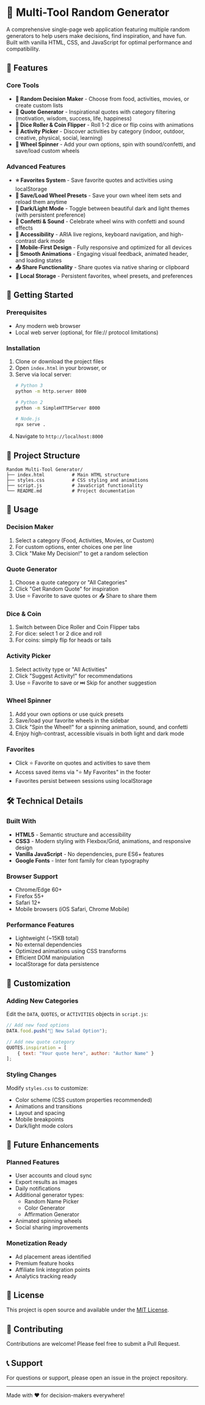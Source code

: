 # 🎲 Multi-Tool Random Generator

A comprehensive single-page web application featuring multiple random generators to help users make decisions, find inspiration, and have fun. Built with vanilla HTML, CSS, and JavaScript for optimal performance and compatibility.

## 🌟 Features

### Core Tools
- **🤔 Random Decision Maker** - Choose from food, activities, movies, or create custom lists
- **💭 Quote Generator** - Inspirational quotes with category filtering (motivation, wisdom, success, life, happiness)
- **🎲 Dice Roller & Coin Flipper** - Roll 1-2 dice or flip coins with animations
- **🎯 Activity Picker** - Discover activities by category (indoor, outdoor, creative, physical, social, learning)
- **🎡 Wheel Spinner** - Add your own options, spin with sound/confetti, and save/load custom wheels

### Advanced Features
- **⭐ Favorites System** - Save favorite quotes and activities using localStorage
- **💾 Save/Load Wheel Presets** - Save your own wheel item sets and reload them anytime
- **🌙 Dark/Light Mode** - Toggle between beautiful dark and light themes (with persistent preference)
- **🎉 Confetti & Sound** - Celebrate wheel wins with confetti and sound effects
- **🦾 Accessibility** - ARIA live regions, keyboard navigation, and high-contrast dark mode
- **📱 Mobile-First Design** - Fully responsive and optimized for all devices
- **🎨 Smooth Animations** - Engaging visual feedback, animated header, and loading states
- **📤 Share Functionality** - Share quotes via native sharing or clipboard
- **💾 Local Storage** - Persistent favorites, wheel presets, and preferences

## 🚀 Getting Started

### Prerequisites
- Any modern web browser
- Local web server (optional, for file:// protocol limitations)

### Installation
1. Clone or download the project files
2. Open `index.html` in your browser, or
3. Serve via local server:
   ```bash
   # Python 3
   python -m http.server 8000
   
   # Python 2
   python -m SimpleHTTPServer 8000
   
   # Node.js
   npx serve .
   ```
4. Navigate to `http://localhost:8000`

## 📁 Project Structure

```
Random Multi-Tool Generator/
├── index.html          # Main HTML structure
├── styles.css          # CSS styling and animations
├── script.js           # JavaScript functionality
└── README.md           # Project documentation
```

## 🎯 Usage

### Decision Maker
1. Select a category (Food, Activities, Movies, or Custom)
2. For custom options, enter choices one per line
3. Click "Make My Decision!" to get a random selection

### Quote Generator
1. Choose a quote category or "All Categories"
2. Click "Get Random Quote" for inspiration
3. Use ⭐ Favorite to save quotes or 📤 Share to share them

### Dice & Coin
1. Switch between Dice Roller and Coin Flipper tabs
2. For dice: select 1 or 2 dice and roll
3. For coins: simply flip for heads or tails

### Activity Picker
1. Select activity type or "All Activities"
2. Click "Suggest Activity!" for recommendations
3. Use ⭐ Favorite to save or ⏭️ Skip for another suggestion

### Wheel Spinner
1. Add your own options or use quick presets
2. Save/load your favorite wheels in the sidebar
3. Click "Spin the Wheel!" for a spinning animation, sound, and confetti
4. Enjoy high-contrast, accessible visuals in both light and dark mode

### Favorites
- Click ⭐ Favorite on quotes and activities to save them
- Access saved items via "⭐ My Favorites" in the footer
- Favorites persist between sessions using localStorage

## 🛠️ Technical Details

### Built With
- **HTML5** - Semantic structure and accessibility
- **CSS3** - Modern styling with Flexbox/Grid, animations, and responsive design
- **Vanilla JavaScript** - No dependencies, pure ES6+ features
- **Google Fonts** - Inter font family for clean typography

### Browser Support
- Chrome/Edge 60+
- Firefox 55+
- Safari 12+
- Mobile browsers (iOS Safari, Chrome Mobile)

### Performance Features
- Lightweight (~15KB total)
- No external dependencies
- Optimized animations using CSS transforms
- Efficient DOM manipulation
- localStorage for data persistence

## 🎨 Customization

### Adding New Categories
Edit the `DATA`, `QUOTES`, or `ACTIVITIES` objects in `script.js`:

```javascript
// Add new food options
DATA.food.push("🥗 New Salad Option");

// Add new quote category
QUOTES.inspiration = [
    { text: "Your quote here", author: "Author Name" }
];
```

### Styling Changes
Modify `styles.css` to customize:
- Color scheme (CSS custom properties recommended)
- Animations and transitions
- Layout and spacing
- Mobile breakpoints
- Dark/light mode colors

## 🚀 Future Enhancements

### Planned Features
- User accounts and cloud sync
- Export results as images
- Daily notifications
- Additional generator types:
  - Random Name Picker
  - Color Generator
  - Affirmation Generator
- Animated spinning wheels
- Social sharing improvements

### Monetization Ready
- Ad placement areas identified
- Premium feature hooks
- Affiliate link integration points
- Analytics tracking ready

## 📄 License

This project is open source and available under the [MIT License](LICENSE).

## 🤝 Contributing

Contributions are welcome! Please feel free to submit a Pull Request.

## 📞 Support

For questions or support, please open an issue in the project repository.

---

Made with ❤️ for decision-makers everywhere!
